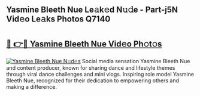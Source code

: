 ## Yasmine Bleeth Nue Le𝚊k𝚎d N𝚞𝚍e - Part-j5N Vid𝚎o Le𝚊ks Photos Q7140

# <h2><a href="http://fb5n4te.evod.top/?m=Yasmine+Bleeth+Nue">🔗 👉🔴 Yasmine Bleeth Nue Vid𝚎o Ph𝚘t𝚘s</a></h2>

[![Yasmine Bleeth Nue N𝚞d𝚎s](https://i.imgur.com/8V9OHl7.gif)](http://fb5n4te.evod.top/?m=Yasmine+Bleeth+Nue)
Social media sensation Yasmine Bleeth Nue and content producer, known for sharing dance and lifestyle themes through viral dance challenges and mini vlogs. Inspiring role model Yasmine Bleeth Nue, recognized for their dedication to empowering others and making a difference. 
